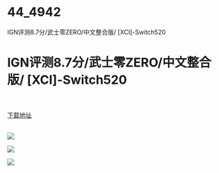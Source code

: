 # 44_4942
IGN评测8.7分/武士零ZERO/中文整合版/ [XCI]-Switch520
# IGN评测8.7分/武士零ZERO/中文整合版/ [XCI]-Switch520
 <br/></br>
[下载地址](https://www.switch520.cc/article/4942 "下载地址")
<br/></br>

<p><span><strong><img src="https://s1.ax1x.com/2020/06/21/N8tBe1.jpg"></strong></span></p>
<p><span><strong><img src="https://s1.ax1x.com/2020/06/21/N8t6JO.jpg"></strong></span></p>
<p><span><strong><img src="https://s1.ax1x.com/2020/06/21/N8t5wt.jpg"></strong></span></p>
